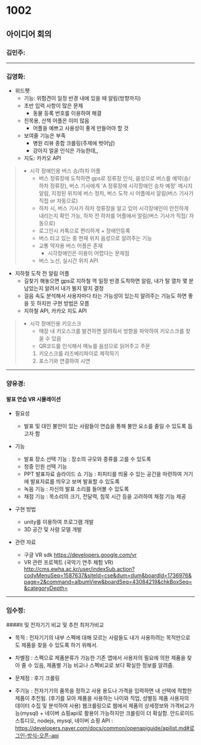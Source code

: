 # 1002 
## 아이디어 회의

### 김민주: 
---
### 김영화: 
- 위드펫
  - 기능: 위험견이 일정 반경 내에 있을 때 알림(방향까지)
  - 초반 입력 사항이 많은 문제
    - 동물 등록 번호를 이용하여 해결
  - 친목용, 산책 어플은 이미 많음
    - 어플을 예쁘고 사용성이 좋게 만들어야 할 것
  - 보여줄 기능은 부족
    - 병원 리뷰 종합 크롤링(주제에 벗어남)
    - 강아지 얼굴 인식은 가능한데,,
  - 지도: 카카오 API
> - 시각 장애인용 버스 승/하차 어플
>    - 버스 정류장에 도착하면 gps로 정류장 인식, 음성으로 버스를 예약(승/하차 정류장), 버스 기사에게 'A 정류장에 시각장애인 승차 예정' 메시지 알림, 지정된 위치에 버스 정차, 버스 도착 시 어플에서 알림(버스 기사가 직접 or 자동으로)
>    - 하차 시, 버스 기사가 하차 정류장을 알고 있어 시각장애인이 안전하게 내리는지 확인 가능, 하차 전 하차를 어플에서 알림(버스 기사가 직접/ 자동으로)
>    - 로그인시 카톡으로 편리하게 + 장애인등록
>    - 버스 타고 있는 중 현재 위치 음성으로 알려주는 기능
>    - 교통 약자용 버스 어플은 존재
>       - 시각장애인은 이용이 어렵다는 문제점
>    - 버스 노선, 실시간 위치 API
- 지하철 도착 전 알림 어플
  - 길찾기 해놓으면 gps로 지하철 역 일정 반경 도착하면 알림, 내가 탈 열차 몇 분 남았는지 알려서 내가 뛸지 말지 결정
  - 걸음 속도 분석해서 사용자마다 타는 가능성이 있는지 알려주는 기능도 하면 좋을 듯 하지만 구현 방법은 모름
  - 지하철 API, 카카오 지도 API
> - 시각 장애인용 키오스크
>   - 매장 내 키오스크를 발견하면 알려줘서 방향을 파악하여 키오스크를 찾을 수 있음
>   - QR코드를 인식해서 메뉴를 음성으로 읽어주고 주문
>   1. 키오스크를 라즈베리파이로 제작하기
>   2. 포스기와 연결하여 시연

---
### 양유경: 
#### 발표 연습 VR 시뮬레이션
- 필요성
  - 발표 및 대인 불안이 있는 사람들이 연습을 통해 불안 요소를 줄일 수 있도록 돕고자 함

- 기능
  - 발표 장소 선택 기능 : 장소의 규모와 종류를 고를 수 있도록
  - 청중 인원 선택 기능 
  - PPT 발표자료 슬라이드 쇼 기능 : 피피티를 띄울 수 있는 공간을 마련하여 거기에 발표자료를 띄우고 보며 발표할 수 있도록
  - 녹음 기능 : 자신의 발표 소리를 들어볼 수 있도록
  - 채점 기능 : 목소리의 크기, 전달력, 침묵 시간 등을 고려하여 채점 기능 제공

- 구현 방법
  - unity를 이용하여 프로그램 개발
  - 3D 공간 및 사람 모델 개발

- 관련 자료
  - 구글 VR sdk
  https://developers.google.com/vr
  - VR 관련 프로젝트 (국악기 연주 체험 VR)
  http://cms.ewha.ac.kr/user/indexSub.action?codyMenuSeq=1587637&siteId=cse&dum=dum&boardId=1736976&page=2&command=albumView&boardSeq=43084219&chkBoxSeq=&categoryDepth=
---
### 임수정: 
####It 및 전자기기 비교 및 추천 최저가비교
- 목적 : 전자기기의 내부 스펙에 대해 모르는 사람들도 내가 사용하려는 목적만으로도 제품을 찾을 수 있도록 하기 위해서.

- 차별점 : 스펙으로 제품분류가 가능한 기존 앱에서 사용자의 필요에 의한 제품을 찾아 줄 수 있음, 제품별 기능 비교나 스펙비교로 보다 확실한 정보를 알려줌.

- 문제점 : 후기 크롤링

- 주기능 : 전자기기의 품목을 정하고 사용 용도나 가격을 입력하면 내 선택에 적합한 제품이 추천됨.
(후기를 모아 제품을 사용하는 나이와 직업, 성별등 제품 사용자의 데이터 수집 및 분석하여 사용)
웹크롤링으로 웹에서 제품의 상세정보와 가격비교가능(mysql) + 네이버 쇼핑api로 활용이 가능하지만 크롤링이 더 확실함.
안드로이드 스튜디오, nodejs, mysql, 
네이버 쇼핑 API : https://developers.naver.com/docs/common/openapiguide/apilist.md#로그인-방식-오픈-api
